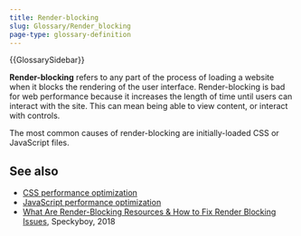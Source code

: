 ```yaml
---
title: Render-blocking
slug: Glossary/Render_blocking
page-type: glossary-definition
---
```


{{GlossarySidebar}}

**Render-blocking** refers to any part of the process of loading a website when it blocks the rendering of the user interface. Render-blocking is bad for web performance because it increases the length of time until users can interact with the site. This can mean being able to view content, or interact with controls.

The most common causes of render-blocking are initially-loaded CSS or JavaScript files.

## See also

- [CSS performance optimization](/en-US/docs/Learn/Performance/CSS)
- [JavaScript performance optimization](/en-US/docs/Learn/Performance/JavaScript)
- [What Are Render-Blocking Resources & How to Fix Render Blocking Issues](https://speckyboy.com/render-blocking/), Speckyboy, 2018
